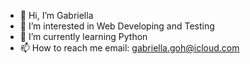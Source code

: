- 👋 Hi, I’m Gabriella
- 👀 I’m interested in Web Developing and Testing
- 🌱 I’m currently learning Python
- 📫 How to reach me email: gabriella.goh@icloud.com

<!---
3xsujinx/3xsujinx is a ✨ special ✨ repository because its `README.md` (this file) appears on your GitHub profile.
You can click the Preview link to take a look at your changes.
--->
